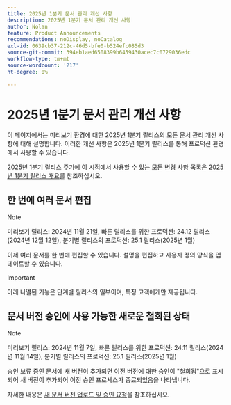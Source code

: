 ```yaml
---
title: 2025년 1분기 문서 관리 개선 사항
description: 2025년 1분기 문서 관리 개선 사항
author: Nolan
feature: Product Announcements
recommendations: noDisplay, noCatalog
exl-id: 0639cb37-212c-46d5-bfe0-b524efc085d3
source-git-commit: 394eb1aed6508399b6459430acec7c0729036edc
workflow-type: tm+mt
source-wordcount: '217'
ht-degree: 0%

---
```


# 2025년 1분기 문서 관리 개선 사항

이 페이지에서는 미리보기 환경에 대한 2025년 1분기 릴리스의 모든 문서 관리 개선 사항에 대해 설명합니다. 이러한 개선 사항은 2025년 1분기 릴리스를 통해 프로덕션 환경에서 사용할 수 있습니다.

2025년 1분기 릴리스 주기에 이 시점에서 사용할 수 있는 모든 변경 사항 목록은 [2025년 1분기 릴리스 개요](/help/quicksilver/product-announcements/product-releases/25-q1-release-activity/25-q1-release-overview.md)를 참조하십시오.

## 한 번에 여러 문서 편집

>[!NOTE]
>
>미리보기 릴리스: 2024년 11월 21일, 빠른 릴리스를 위한 프로덕션: 24.12 릴리스(2024년 12월 12일), 분기별 릴리스의 프로덕션: 25.1 릴리스(2025년 1월)

이제 여러 문서를 한 번에 편집할 수 있습니다. 설명을 편집하고 사용자 정의 양식을 업데이트할 수 있습니다.

<!--For more information, see [Edit documents in bulk](/help/quicksilver/documents/managing-documents/bulk-edit-documents.md).-->

>[!IMPORTANT]
>
>아래 나열된 기능은 단계별 릴리스의 일부이며, 특정 고객에게만 제공됩니다.

## 문서 버전 승인에 사용 가능한 새로운 철회된 상태

>[!NOTE]
>
>미리보기 릴리스: 2024년 11월 7일, 빠른 릴리스를 위한 프로덕션: 24.11 릴리스(2024년 11월 14일), 분기별 릴리스의 프로덕션: 25.1 릴리스(2025년 1월)

승인 보류 중인 문서에 새 버전이 추가되면 이전 버전에 대한 승인이 &quot;철회됨&quot;으로 표시되어 새 버전이 추가되어 이전 승인 프로세스가 종료되었음을 나타냅니다.

자세한 내용은 [새 문서 버전 업로드 및 승인 요청](/help/quicksilver/review-and-approve-work/document-reviews-and-approvals/manage-document-approvals/upload-new-doc-version.md)을 참조하십시오.
